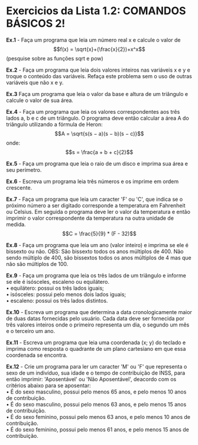 # Exercicios da Lista 1.2: COMANDOS BÁSICOS 2!

**Ex.1** - Faça um programa que leia um número real x e calcule o valor de 
$$f(x) =  \sqrt{x}+(\frac{x}{2})+x^x$$
(pesquise sobre as funções sqrt e pow)

**Ex.2** - Faça um programa que leia dois valores inteiros nas variáveis x e y e troque o conteúdo das variáveis. 
           Refaça este problema sem o uso de outras variáveis que não x e y.

**Ex.3** Faça um programa que leia o valor da base e altura de um triângulo e calcule o valor de sua área.
                                         
**Ex.4** - Faça um programa que leia os valores correspondentes aos três lados a, b e c de um
           triângulo. O programa deve então calcular a área A do triângulo utilizando a fórmula de
           Heron:
        $$A = \sqrt{s(s − a)(s − b)(s − c)}$$
      onde:
        $$s = \frac{a + b + c}{2}$$


**Ex.5** - Faça um programa que leia o raio de um disco e imprima sua área e seu perímetro.

**Ex.6** - Escreva um programa leia três números e os imprime em ordem crescente.

**Ex.7** - Faça um programa que leia um caracter 'F' ou 'C', que indica se o próximo número a ser
           digitado corresponde a temperatura em Fahrenheit ou Celsius. Em seguida o programa
           deve ler o valor da temperatura e então imprimir o valor correspondente da temperatura
           na outra unidade de medida. 
           $$C = \frac{5}{9} * (F - 32)$$

**Ex.8** - Faça um programa que leia um ano (valor inteiro) e imprima se ele é bissexto ou não. 
           OBS: São bissexto todos os anos múltiplos de 400. Não sendo múltiplo de 400, são 
           bissextos todos os anos múltiplos de 4 mas que não são múltiplos de 100.

**Ex.9** - Faça um programa que leia os três lados de um triângulo e informe se ele é isósceles,
           escaleno ou equilátero.<br />
            • equilátero: possui os três lados iguais; <br />
            • isósceles: possui pelo menos dois lados iguais; <br />
            • escaleno: possui os três lados distintos.

**Ex.10** - Escreva um programa que determina a data cronologicamente maior de duas datas fornecidas 
            pelo usuário. Cada data deve ser fornecida por três valores inteiros onde o primeiro
            representa um dia, o segundo um mês e o terceiro um ano.

**Ex.11** - Escreva um programa que leia uma coordenada (x; y) do teclado e imprima como resposta
            o quadrante de um plano cartesiano em que essa coordenada se encontra.

**Ex.12** - Crie um programa para ler um caracter 'M' ou 'F' que representa o sexo de um indivíduo, sua idade e o 
            tempo de contribuição de INSS, para então imprimir: 'Aposentável' ou 'Não Aposentável', deacordo com 
            os critérios abaixo para se aposentar:<br />
                • É do sexo masculino, possui pelo menos 65 anos, e pelo menos 10 anos de contribuição.<br />
                • É do sexo masculino, possui pelo menos 63 anos, e pelo menos 15 anos de contribuição.<br />
                • É do sexo feminino, possui pelo menos 63 anos, e pelo menos 10 anos de contribuição.<br />
                • É do sexo feminino, possui pelo menos 61 anos, e pelo menos 15 anos de contribuição.
